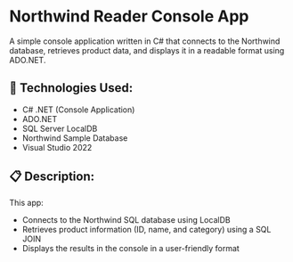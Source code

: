 # Northwind Reader Console App

A simple console application written in C# that connects to the Northwind database, retrieves product data, and displays it in a readable format using ADO.NET.

## 🧰 Technologies Used:
- C# .NET (Console Application)
- ADO.NET
- SQL Server LocalDB
- Northwind Sample Database
- Visual Studio 2022

## 📋 Description:
This app:
- Connects to the Northwind SQL database using LocalDB
- Retrieves product information (ID, name, and category) using a SQL JOIN
- Displays the results in the console in a user-friendly format
